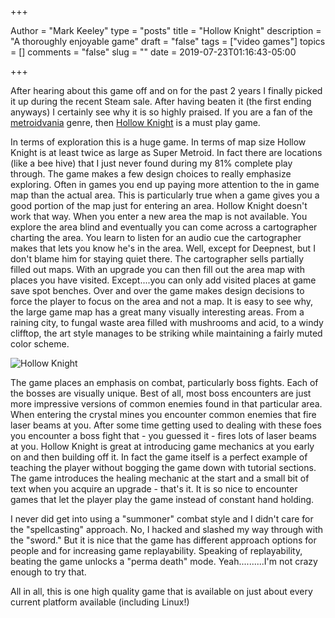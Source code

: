 +++

Author = "Mark Keeley"
type = "posts"
title = "Hollow Knight"
description = "A thoroughly enjoyable game"
draft = "false"
tags = ["video games"]
topics = []
comments = "false"
slug = ""
date = 2019-07-23T01:16:43-05:00

+++

After hearing about this game off and on for the past 2 years I finally picked it up during the recent Steam sale. After having beaten it (the first ending anyways) I certainly see why it is so highly praised. If you are a fan of the [metroidvania](https://infogalactic.com/info/Metroidvania) genre, then [Hollow Knight](https://hollowknight.com/) is a must play game.

In terms of exploration this is a huge game. In terms of map size Hollow Knight is at least twice as large as Super Metroid. In fact there are locations (like a bee hive) that I just never found during my 81% complete play through. The game makes a few design choices to really emphasize exploring. Often in games you end up paying more attention to the in game map than the actual area. This is particularly true when a game gives you a good portion of the map just for entering an area. Hollow Knight doesn't work that way. When you enter a new area the map is not available. You explore the area blind and eventually you can come across a cartographer charting the area. You learn to listen for an audio cue the cartographer makes that lets you know he's in the area. Well, except for Deepnest, but I don't blame him for staying quiet there. The cartographer sells partially filled out maps. With an upgrade you can then fill out the area map with places you have visited. Except....you can only add visited places at game save spot benches. Over and over the game makes design decisions to force the player to focus on the area and not a map. It is easy to see why, the large game map has a great many visually interesting areas. From a raining city, to fungal waste area filled with mushrooms and acid, to a windy clifftop, the art style manages to be striking while maintaining a fairly muted color scheme.

![Hollow Knight](/media/hollow_knight.jpg "Hollow Knight")

The game places an emphasis on combat, particularly boss fights. Each of the bosses are visually unique. Best of all, most boss encounters are just more impressive versions of common enemies found in that particular area. When entering the crystal mines you encounter common enemies that fire laser beams at you. After some time getting used to dealing with these foes you encounter a boss fight that - you guessed it - fires lots of laser beams at you. Hollow Knight is great at introducing game mechanics at you early on and then building off it. In fact the game itself is a perfect example of teaching the player without bogging the game down with tutorial sections. The game introduces the healing mechanic at the start and a small bit of text when you acquire an upgrade - that's it. It is so nice to encounter games that let the player play the game instead of constant hand holding.

I never did get into using a "summoner" combat style and I didn't care for the "spellcasting" approach. No, I hacked and slashed my way through with the "sword." But it is nice that the game has different approach options for people and for increasing game replayability. Speaking of replayability, beating the game unlocks a "perma death" mode. Yeah..........I'm not crazy enough to try that.

All in all, this is one high quality game that is available on just about every current platform available (including Linux!)

<!--more-->
